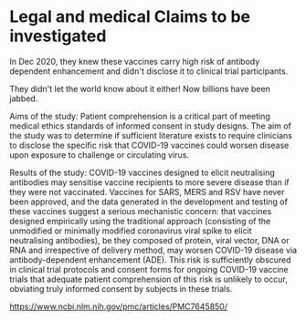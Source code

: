 # Legal and medical Claims to be investigated


In Dec 2020, they knew these vaccines carry high risk of antibody dependent enhancement and didn't disclose it to clinical trial participants.

They didn't let the world know about it either! Now billions have been jabbed.

Aims of the study: Patient comprehension is a critical part of meeting medical ethics standards of informed consent in study designs. The aim of the study was to determine if sufficient literature exists to require clinicians to disclose the specific risk that COVID-19 vaccines could worsen disease upon exposure to challenge or circulating virus.

Results of the study: COVID-19 vaccines designed to elicit neutralising antibodies may sensitise vaccine recipients to more severe disease than if they were not vaccinated. Vaccines for SARS, MERS and RSV have never been approved, and the data generated in the development and testing of these vaccines suggest a serious mechanistic concern: that vaccines designed empirically using the traditional approach (consisting of the unmodified or minimally modified coronavirus viral spike to elicit neutralising antibodies), be they composed of protein, viral vector, DNA or RNA and irrespective of delivery method, may worsen COVID-19 disease via antibody-dependent enhancement (ADE). This risk is sufficiently obscured in clinical trial protocols and consent forms for ongoing COVID-19 vaccine trials that adequate patient comprehension of this risk is unlikely to occur, obviating truly informed consent by subjects in these trials.

https://www.ncbi.nlm.nih.gov/pmc/articles/PMC7645850/